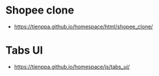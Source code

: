 # Shopee clone
- https://tienppa.github.io/homespace/html/shopee_clone/
# Tabs UI
- https://tienppa.github.io/homespace/js/tabs_ui/
